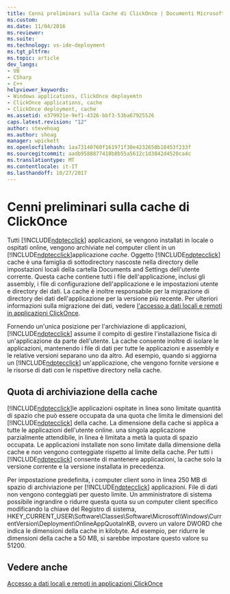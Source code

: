 ```yaml
---
title: Cenni preliminari sulla Cache di ClickOnce | Documenti Microsoft
ms.custom: 
ms.date: 11/04/2016
ms.reviewer: 
ms.suite: 
ms.technology: vs-ide-deployment
ms.tgt_pltfrm: 
ms.topic: article
dev_langs:
- VB
- CSharp
- C++
helpviewer_keywords:
- Windows applications, ClickOnce deployemtn
- ClickOnce applications, cache
- ClickOnce deployment, cache
ms.assetid: e379921e-9ef1-4326-bbf3-53ba67925526
caps.latest.revision: "12"
author: stevehoag
ms.author: shoag
manager: wpickett
ms.openlocfilehash: 1aa73140760f161971f30e4232658b18453f233f
ms.sourcegitcommit: aadb9588877418b8b55a5612c1d3842d4520ca4c
ms.translationtype: MT
ms.contentlocale: it-IT
ms.lasthandoff: 10/27/2017
---
```

# <a name="clickonce-cache-overview"></a>Cenni preliminari sulla cache di ClickOnce
Tutti [!INCLUDE[ndptecclick](../deployment/includes/ndptecclick_md.md)] applicazioni, se vengono installati in locale o ospitati online, vengono archiviate nel computer client in un [!INCLUDE[ndptecclick](../deployment/includes/ndptecclick_md.md)]applicazione *cache*. Oggetto [!INCLUDE[ndptecclick](../deployment/includes/ndptecclick_md.md)] cache è una famiglia di sottodirectory nascoste nella directory delle impostazioni locali della cartella Documents and Settings dell'utente corrente. Questa cache contiene tutti i file dell'applicazione, inclusi gli assembly, i file di configurazione dell'applicazione e le impostazioni utente e directory dei dati. La cache è inoltre responsabile per la migrazione di directory dei dati dell'applicazione per la versione più recente. Per ulteriori informazioni sulla migrazione dei dati, vedere [l'accesso a dati locali e remoti in applicazioni ClickOnce](../deployment/accessing-local-and-remote-data-in-clickonce-applications.md).  
  
 Fornendo un'unica posizione per l'archiviazione di applicazioni, [!INCLUDE[ndptecclick](../deployment/includes/ndptecclick_md.md)] assume il compito di gestire l'installazione fisica di un'applicazione da parte dell'utente. La cache consente inoltre di isolare le applicazioni, mantenendo i file di dati per tutte le applicazioni e assembly e le relative versioni separano uno da altro. Ad esempio, quando si aggiorna un [!INCLUDE[ndptecclick](../deployment/includes/ndptecclick_md.md)] un'applicazione, che vengono fornite versione e le risorse di dati con le rispettive directory nella cache.  
  
## <a name="cache-storage-quota"></a>Quota di archiviazione della cache  
 [!INCLUDE[ndptecclick](../deployment/includes/ndptecclick_md.md)]le applicazioni ospitate in linea sono limitate quantità di spazio che può essere occupata da una quota che limita le dimensioni del [!INCLUDE[ndptecclick](../deployment/includes/ndptecclick_md.md)] della cache. La dimensione della cache si applica a tutte le applicazioni dell'utente online. una singola applicazione parzialmente attendibile, in linea è limitata a metà la quota di spazio occupata. Le applicazioni installate non sono limitate dalla dimensione della cache e non vengono conteggiate rispetto al limite della cache. Per tutti i [!INCLUDE[ndptecclick](../deployment/includes/ndptecclick_md.md)] consente di mantenere applicazioni, la cache solo la versione corrente e la versione installata in precedenza.  
  
 Per impostazione predefinita, i computer client sono in linea 250 MB di spazio di archiviazione per [!INCLUDE[ndptecclick](../deployment/includes/ndptecclick_md.md)] applicazioni. File di dati non vengono conteggiati per questo limite. Un amministratore di sistema possibile ingrandire o ridurre questa quota su un computer client specifico modificando la chiave del Registro di sistema, HKEY_CURRENT_USER\Software\Classes\Software\Microsoft\Windows\CurrentVersion\Deployment\OnlineAppQuotaInKB, ovvero un valore DWORD che indica le dimensioni della cache in kilobyte. Ad esempio, per ridurre le dimensioni della cache a 50 MB, si sarebbe impostare questo valore su 51200.  
  
## <a name="see-also"></a>Vedere anche  
 [Accesso a dati locali e remoti in applicazioni ClickOnce](../deployment/accessing-local-and-remote-data-in-clickonce-applications.md)